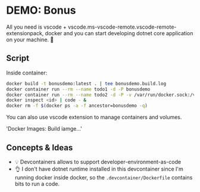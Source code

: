 # DEMO: Bonus

All you need is vscode + vscode.ms-vscode-remote.vscode-remote-extensionpack, docker and you can start developing dotnet core application on your machine. 🚀

## Script
Inside container:

```bash
docker build -t bonusdemo:latest . | tee bonusdemo.build.log
docker container run --rm --name todo1 -d -P bonusdemo
docker container run --rm --name todo2 -d -P -v /var/run/docker.sock:/var/run/docker.sock bonusdemo:latest
docker inspect <id> | code - &
docker rm -f $(docker ps -a -f ancestor=bonusdemo -q)
```

You can also use vscode extension to manage containers and volumes.

'Docker Images: Build iamge...'

## Concepts & Ideas

* 💡 Devcontainers allows to support developer-environment-as-code
* 👌 I don't have dotnet runtime installed in this devcontainer since I'm running docker inside docker, so the `.devcontainer/Dockerfile` contains bits to run a code.
